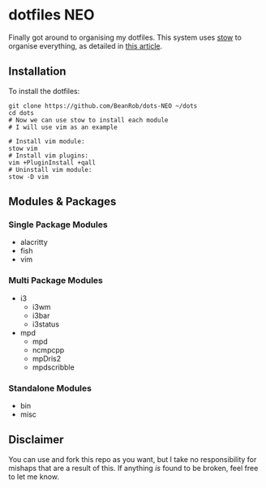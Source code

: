 # dotfiles NEO
Finally got around to organising my dotfiles. This system uses
[stow](http://www.gnu.org/software/stow/) to organise everything, as detailed
in [this article](https://brandon.invergo.net/news/2012-05-26-using-gnu-stow-to-manage-your-dotfiles.html).

## Installation
To install the dotfiles:
```
git clone https://github.com/BeanRob/dots-NEO ~/dots
cd dots
# Now we can use stow to install each module
# I will use vim as an example

# Install vim module:
stow vim
# Install vim plugins:
vim +PluginInstall +qall
# Uninstall vim module:
stow -D vim
```

## Modules & Packages

### Single Package Modules
- alacritty
- fish
- vim

### Multi Package Modules
- i3
    - i3wm
    - i3bar
    - i3status
- mpd
    - mpd
    - ncmpcpp
    - mpDris2
    - mpdscribble

### Standalone Modules
- bin
- misc

## Disclaimer
You can use and fork this repo as you want, but I take no responsibility for
mishaps that are a result of this. If anything *is* found to be broken, feel
free to let me know.
